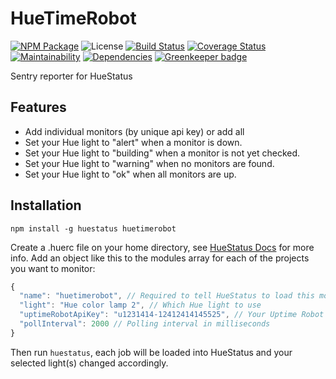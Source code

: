 # HueTimeRobot

[![NPM Package](https://img.shields.io/npm/v/huetimerobot.svg?maxAge=2592000)](https://npmjs.com/package/huetimerobot) ![License](https://img.shields.io/npm/l/huetimerobot.svg) [![Build Status](https://travis-ci.org/APCOvernight/huetimerobot.svg?branch=master)](https://travis-ci.org/APCOvernight/huetimerobot) [![Coverage Status](https://coveralls.io/repos/github/APCOvernight/huetimerobot/badge.svg?branch=master)](https://coveralls.io/github/APCOvernight/huetimerobot?branch=master) [![Maintainability](	https://img.shields.io/codeclimate/maintainability/APCOvernight/huetimerobot.svg)](https://codeclimate.com/github/APCOvernight/huetimerobot/maintainability) 
[![Dependencies](https://img.shields.io/david/APCOvernight/huetimerobot.svg)](https://david-dm.org/APCOvernight/huetimerobot) [![Greenkeeper badge](https://badges.greenkeeper.io/APCOvernight/huetimerobot.svg)](https://greenkeeper.io/)

Sentry reporter for HueStatus

## Features
- Add individual monitors (by unique api key) or add all
- Set your Hue light to "alert" when a monitor is down.
- Set your Hue light to "building" when a monitor is not yet checked.
- Set your Hue light to "warning" when no monitors are found.
- Set your Hue light to "ok" when all monitors are up.

## Installation

```
npm install -g huestatus huetimerobot
```

Create a .huerc file on your home directory, see [HueStatus Docs](https://www.npmjs.com/package/huestatus) for more info. Add an object like this to the modules array for each of the projects you want to monitor:

```js
{
  "name": "huetimerobot", // Required to tell HueStatus to load this module
  "light": "Hue color lamp 2", // Which Hue light to use
  "uptimeRobotApiKey": "u1231414-12412414145525", // Your Uptime Robot API key. Can be an account or individual monitor api key
  "pollInterval": 2000 // Polling interval in milliseconds
}

```

Then run `huestatus`, each job will be loaded into HueStatus and your selected light(s) changed accordingly.
